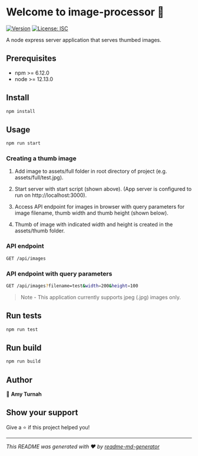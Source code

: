 # Welcome to image-processor 👋
[![Version](https://img.shields.io/npm/v/image-processor.svg)](https://www.npmjs.com/package/image-processor)
[![License: ISC](https://img.shields.io/badge/License-ISC-yellow.svg)](#)

A node express server application that serves thumbed images.

## Prerequisites

* npm >= 6.12.0
* node >= 12.13.0

## Install

```sh
npm install
```

## Usage

```sh
npm run start
```

### Creating a thumb image

1. Add image to assets/full folder in root directory of project (e.g. assets/full/test.jpg).

2. Start server with start script (shown above). (App server is configured to run on http://localhost:3000).

3. Access API endpoint for images in browser with query parameters for image filename, thumb width and thumb height (shown below).

4. Thumb of image with indicated width and height is created in the assets/thumb folder.



### API endpoint
```sh
GET /api/images
```

### API endpoint with query parameters

```sh
GET /api/images?filename=test&width=200&height=100
```

> Note -
  This application currently supports jpeg (.jpg) images only.



## Run tests

```sh
npm run test
```

## Run build

```sh
npm run build
```




## Author

👤 **Amy Turnah**


## Show your support

Give a ⭐️ if this project helped you!


***
_This README was generated with ❤️ by [readme-md-generator](https://github.com/kefranabg/readme-md-generator)_
